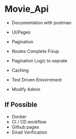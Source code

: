 # Movie_Api
- Documentation with postman
- UI/Pages
- Pagination
- Routes Complete Fixup



- Pagination Logic to seprate
- Caching
- Test Driven Enivornment
- Modify Admin



## If Possible
- Docker 
- CI / CD workflow
- Github pages
- Email Verification
